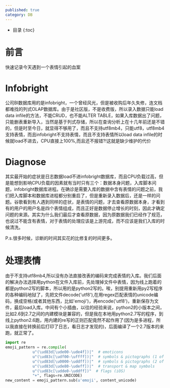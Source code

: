 ```yaml
---
published: true
category: DB
---
```

* 目录
{:toc}

# 前言  
  快速记录今天遇到一个表情引起的血案  

# Infobright  
  公司BI数据库用的是infobright，一个曾经风光，但是被收购后年久失修，连文档都难找的列式OLAP数据库。由于是社区版，不是收费版，所以录入数据只能load data infile的方法，不能CRUD，也不能ALTER TABLE，如果入库数据出了问题，只能删表重新导入，当然是基于列式存储，所以在查询分析上在十几年前还是不错的，但是时至今日，就显得不够用了，而且不支持utf8mb4，只能utf8，utf8mb4支持表情，而且infobright不支持表情，而且不支持表情所以load data infile的时候就load不进去，CPU直接上100%,而且还不报错?!这就是缺少维护的代价

# Diagnose
  其实最开始的症状是日志数据load不进infobright数据库，而且CPU负载过高，但是能想到影响CPU负载的因素就有当时只有三个：数据本身问题，入库脚本问题，infobright数据库进程。在确诊是需要入库的数据中含有表情的问题之前，我们把入库脚本和数据库进程都分别重启了，但是重新录入数据后，还是一样的问题。谷歌看到有人遇到同样的症状，是表情的问题，才去查看原数据本身，才看到有的用户的用户名是四个表情组成，而且正好是数据停止增长的时刻，因此才确定问题的来源。其实为什么我们最后才查看原数据，因为原数据我们已经作了规范，也说过不能含有表情，对于表情的处理应该是上游完成，而不应该是我们入库的时候清洗。

P.s.很多时候，诊断的时间其实花的比修复的时间更多。

# 处理表情
  由于不支持utf8mb4,所以没有办法直接改表的编码来完成表情的入库。我们后面的解决办法选择用python在文件入库前，先处理掉文件中表情，因为线上跑着的都是python2写的脚本，所以用的是python2写的。唉，别提用重新用py2写程序的各种编码地狱了，先把文件decode('utf8'),在用regex匹配表情的unicode编码，换成空格(或者其他东西，比如'emoji')，再encode('utf8')，重新保存为文件，最后load入库。中间有个小插曲，以往的经验来说，python2的小版本之间，比如2.6到2.7之间的内建模块是兼容的，但是我在本地用python2.7写的程序，到线上python2.6跑，用内建的re写的正则匹配竟然不起作用了(因为是多进程，所以我直接在转换前后打印了日志，看日志才发现的)，后面编译了一个2.7版本的来跑，就正常了。

```python
import re
emoji_pattern = re.compile(
            u"(\ud83d[\ude00-\ude4f])|"  # emoticons
            u"(\ud83c[\udf00-\uffff])|"  # symbols & pictographs (1 of 2)
            u"(\ud83d[\u0000-\uddff])|"  # symbols & pictographs (2 of 2)
            u"(\ud83d[\ude80-\udeff])|"  # transport & map symbols
            u"(\ud83c[\udde0-\uddff])"  # flags (iOS)
            "+", flags=re.UNICODE)
new_content = emoji_pattern.sub(u'emoji', content_unicode)
```
